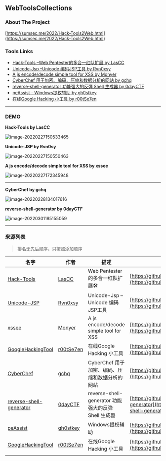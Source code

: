 ## WebToolsCollections

### About The Project

[https://sumsec.me/2022/Hack-Tools2Web.html](https://sumsec.me/2022/Hack-Tools2Web.html)





###  Tools Links

* [Hack-Tools –Web Pentester的多合一红队扩展 by LasCC ](https://ht.sumsec.me/HackTools/)
* [Unicode-Jsp –Unicode 编码JSP工具 by Rvn0xsy](https://ht.sumsec.me/unicodejsp.html)
* [A js encode/decode simple tool for XSS by Monyer](https://ht.sumsec.me/xssee/)
* [CyberChef 用于加密、编码、压缩和数据分析的网站 by gchq](https://ht.sumsec.me/CyberChef/)
* [reverse-shell-generator 功能强大的反弹 Shell 生成器 by 0dayCTF](https://ht.sumsec.me/reshell.html)
* [peAssist - Windows提权辅助 by gh0stkey](https://ht.sumsec.me/peAssist)
* [在线Google Hacking 小工具 by r00tSe7en](https://ht.sumsec.me/GoogleHackingTool/)



---



### DEMO

**Hack-Tools by LasCC**

![image-20220227150533465](https://cdn.jsdelivr.net/gh/SummerSec/Images/33u533ec33u533ec.png)



**Unicode-JSP by Rvn0sy**



![image-20220227150550463](https://cdn.jsdelivr.net/gh/SummerSec/Images/50u550ec50u550ec.png)



**A js encode/decode simple tool for XSS by xssee**

![image-20220227172345948](https://cdn.jsdelivr.net/gh/SummerSec/Images/46u2346ec46u2346ec.png)

----

**CyberChef by gchq**



![image-20220228134017616](https://cdn.jsdelivr.net/gh/SummerSec/Images/17u4017ec17u4017ec.png)





**reverse-shell-generator by 0dayCTF**

![image-20220301185155059](https://cdn.jsdelivr.net/gh/SummerSec/Images/55u5155ec55u5155ec.png)





----

### 来源列表

> 排名无先后顺序，只按照添加顺序

| 名字                                                         | 作者                                      | 描述                                                | GitHub地址                                                   |
| ------------------------------------------------------------ | ----------------------------------------- | --------------------------------------------------- | ------------------------------------------------------------ |
| [Hack-Tools](https://github.com/LasCC/Hack-Tools)            | [LasCC](https://github.com/LasCC)         | Web Pentester的多合一红队扩展🛠                      | [https://github.com/LasCC/Hack-Tools](https://github.com/LasCC/Hack-Tools) |
| [Unicode-JSP](https://github.com/Rvn0xsy/usefull-code/blob/main/Encoder/unicode-jsp.html) | [Rvn0xsy](https://github.com/Rvn0xsy)     | Unicode-Jsp –Unicode 编码JSP工具                    | [https://github.com/Rvn0xsy/usefull-code](https://github.com/Rvn0xsy/usefull-code) |
| [xssee](https://github.com/Monyer/xssee)                     | [Monyer](https://github.com/Monyer)       | A js encode/decode simple tool for XSS              | [https://github.com/Monyer/xssee/](https://github.com/Monyer/xssee/) |
| [GoogleHackingTool](https://github.com/r00tSe7en/GoogleHackingTool) | [r00tSe7en](https://github.com/r00tSe7en) | 在线Google Hacking 小工具                           | [https://github.com/r00tSe7en/GoogleHackingTool](https://github.com/r00tSe7en/GoogleHackingTool) |
| [CyberChef](https://github.com/gchq/CyberChef)               | [gchq](https://github.com/gchq)           | CyberChef 用于加密、编码、压缩和数据分析的网站      | [https://github.com/gchq/CyberChef](https://github.com/gchq/CyberChef) |
| [reverse-shell-generator](https://github.com/0dayCTF/reverse-shell-generator) | [0dayCTF](https://github.com/0dayCTF)     | reverse-shell-generator 功能强大的反弹 Shell 生成器 | [https://github.com/0dayCTF/reverse-shell-generator](https://github.com/0dayCTF/reverse-shell-generator) |
| [peAssist](https://github.com/gh0stkey/peAssist)             | [gh0stkey](https://github.com/gh0stkey)   | Windows提权辅助                                     | [https://github.com/gh0stkey/peAssist](https://github.com/gh0stkey/peAssist) |
| [GoogleHackingTool](https://github.com/r00tSe7en/GoogleHackingTool) | [r00tSe7en](https://github.com/r00tSe7en) | 在线Google Hacking 小工具                           | [https://github.com/r00tSe7en/GoogleHackingTool](https://github.com/r00tSe7en/GoogleHackingTool) |
|                                                              |                                           |                                                     |                                                              |

